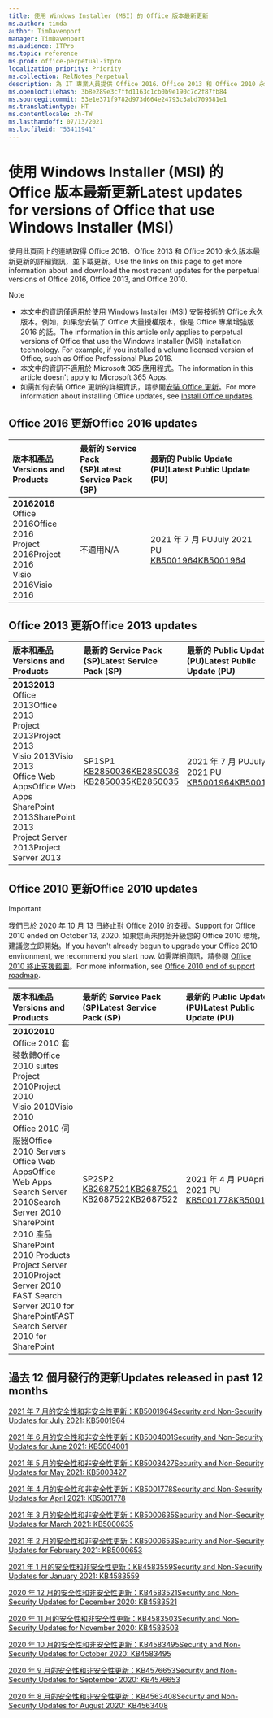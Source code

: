```yaml
---
title: 使用 Windows Installer (MSI) 的 Office 版本最新更新
ms.author: timda
author: TimDavenport
manager: TimDavenport
ms.audience: ITPro
ms.topic: reference
ms.prod: office-perpetual-itpro
localization_priority: Priority
ms.collection: RelNotes_Perpetual
description: 為 IT 專業人員提供 Office 2016、Office 2013 和 Office 2010 永久版本的最新更新資訊連結
ms.openlocfilehash: 3b8e289e3c7ffd1163c1cb0b9e190c7c2f87fb84
ms.sourcegitcommit: 53e1e371f9782d973d664e24793c3abd709581e1
ms.translationtype: HT
ms.contentlocale: zh-TW
ms.lasthandoff: 07/13/2021
ms.locfileid: "53411941"
---
```

# <a name="latest-updates-for-versions-of-office-that-use-windows-installer-msi"></a><span data-ttu-id="ef1d8-103">使用 Windows Installer (MSI) 的 Office 版本最新更新</span><span class="sxs-lookup"><span data-stu-id="ef1d8-103">Latest updates for versions of Office that use Windows Installer (MSI)</span></span>

<span data-ttu-id="ef1d8-104">使用此頁面上的連結取得 Office 2016、Office 2013 和 Office 2010 永久版本最新更新的詳細資訊，並下載更新。</span><span class="sxs-lookup"><span data-stu-id="ef1d8-104">Use the links on this page to get more information about and download the most recent updates for the perpetual versions of Office 2016, Office 2013, and Office 2010.</span></span>
  
 
> [!NOTE]
> - <span data-ttu-id="ef1d8-p101">本文中的資訊僅適用於使用 Windows Installer (MSI) 安裝技術的 Office 永久版本。例如，如果您安裝了 Office 大量授權版本，像是 Office 專業增強版 2016 的話。</span><span class="sxs-lookup"><span data-stu-id="ef1d8-p101">The information in this article only applies to perpetual versions of Office that use the Windows Installer (MSI) installation technology. For example, if you installed a volume licensed version of Office, such as Office Professional Plus 2016.</span></span>
> - <span data-ttu-id="ef1d8-107">本文中的資訊不適用於 Microsoft 365 應用程式。</span><span class="sxs-lookup"><span data-stu-id="ef1d8-107">The information in this article doesn't apply to Microsoft 365 Apps.</span></span>
> - <span data-ttu-id="ef1d8-108">如需如何安裝 Office 更新的詳細資訊，請參閱[安裝 Office 更新](https://support.office.com/article/2ab296f3-7f03-43a2-8e50-46de917611c5)。</span><span class="sxs-lookup"><span data-stu-id="ef1d8-108">For more information about installing Office updates, see [Install Office updates](https://support.office.com/article/2ab296f3-7f03-43a2-8e50-46de917611c5).</span></span> 


## <a name="office-2016-updates"></a><span data-ttu-id="ef1d8-109">Office 2016 更新</span><span class="sxs-lookup"><span data-stu-id="ef1d8-109">Office 2016 updates</span></span>

|<span data-ttu-id="ef1d8-110">**版本和產品**</span><span class="sxs-lookup"><span data-stu-id="ef1d8-110">**Versions and Products**</span></span>|<span data-ttu-id="ef1d8-111">**最新的 Service Pack (SP)**</span><span class="sxs-lookup"><span data-stu-id="ef1d8-111">**Latest Service Pack (SP)**</span></span>|<span data-ttu-id="ef1d8-112">**最新的 Public Update (PU)**</span><span class="sxs-lookup"><span data-stu-id="ef1d8-112">**Latest Public Update (PU)**</span></span>|
|:-----|:-----|:-----|
|<span data-ttu-id="ef1d8-113">**2016**</span><span class="sxs-lookup"><span data-stu-id="ef1d8-113">**2016**</span></span> <br/> <span data-ttu-id="ef1d8-114">Office 2016</span><span class="sxs-lookup"><span data-stu-id="ef1d8-114">Office 2016</span></span>  <br/> <span data-ttu-id="ef1d8-115">Project 2016</span><span class="sxs-lookup"><span data-stu-id="ef1d8-115">Project 2016</span></span>  <br/> <span data-ttu-id="ef1d8-116">Visio 2016</span><span class="sxs-lookup"><span data-stu-id="ef1d8-116">Visio 2016</span></span>  <br/> |<span data-ttu-id="ef1d8-117">不適用</span><span class="sxs-lookup"><span data-stu-id="ef1d8-117">N/A</span></span>  <br/> |<span data-ttu-id="ef1d8-118">2021 年 7 月 PU</span><span class="sxs-lookup"><span data-stu-id="ef1d8-118">July 2021 PU</span></span>  <br/> [<span data-ttu-id="ef1d8-119">KB5001964</span><span class="sxs-lookup"><span data-stu-id="ef1d8-119">KB5001964</span></span>](https://support.microsoft.com/help/5001964) <br/> |

## <a name="office-2013-updates"></a><span data-ttu-id="ef1d8-120">Office 2013 更新</span><span class="sxs-lookup"><span data-stu-id="ef1d8-120">Office 2013 updates</span></span>

|<span data-ttu-id="ef1d8-121">**版本和產品**</span><span class="sxs-lookup"><span data-stu-id="ef1d8-121">**Versions and Products**</span></span>|<span data-ttu-id="ef1d8-122">**最新的 Service Pack (SP)**</span><span class="sxs-lookup"><span data-stu-id="ef1d8-122">**Latest Service Pack (SP)**</span></span>|<span data-ttu-id="ef1d8-123">**最新的 Public Update (PU)**</span><span class="sxs-lookup"><span data-stu-id="ef1d8-123">**Latest Public Update (PU)**</span></span>|
|:-----|:-----|:-----|
|<span data-ttu-id="ef1d8-124">**2013**</span><span class="sxs-lookup"><span data-stu-id="ef1d8-124">**2013**</span></span> <br/> <span data-ttu-id="ef1d8-125">Office 2013</span><span class="sxs-lookup"><span data-stu-id="ef1d8-125">Office 2013</span></span>  <br/> <span data-ttu-id="ef1d8-126">Project 2013</span><span class="sxs-lookup"><span data-stu-id="ef1d8-126">Project 2013</span></span>  <br/> <span data-ttu-id="ef1d8-127">Visio 2013</span><span class="sxs-lookup"><span data-stu-id="ef1d8-127">Visio 2013</span></span>  <br/> <span data-ttu-id="ef1d8-128">Office Web Apps</span><span class="sxs-lookup"><span data-stu-id="ef1d8-128">Office Web Apps</span></span>  <br/> <span data-ttu-id="ef1d8-129">SharePoint 2013</span><span class="sxs-lookup"><span data-stu-id="ef1d8-129">SharePoint 2013</span></span>  <br/> <span data-ttu-id="ef1d8-130">Project Server 2013</span><span class="sxs-lookup"><span data-stu-id="ef1d8-130">Project Server 2013</span></span>  <br/> |<span data-ttu-id="ef1d8-131">SP1</span><span class="sxs-lookup"><span data-stu-id="ef1d8-131">SP1</span></span> <br/> [<span data-ttu-id="ef1d8-132">KB2850036</span><span class="sxs-lookup"><span data-stu-id="ef1d8-132">KB2850036</span></span>](https://support.microsoft.com/kb/2850036) <br/>[<span data-ttu-id="ef1d8-133">KB2850035</span><span class="sxs-lookup"><span data-stu-id="ef1d8-133">KB2850035</span></span>](https://support.microsoft.com/kb/2850035) <br/> |<span data-ttu-id="ef1d8-134">2021 年 7 月 PU</span><span class="sxs-lookup"><span data-stu-id="ef1d8-134">July 2021 PU</span></span>  <br/> [<span data-ttu-id="ef1d8-135">KB5001964</span><span class="sxs-lookup"><span data-stu-id="ef1d8-135">KB5001964</span></span>](https://support.microsoft.com/help/5001964) <br/> |
   
## <a name="office-2010-updates"></a><span data-ttu-id="ef1d8-136">Office 2010 更新</span><span class="sxs-lookup"><span data-stu-id="ef1d8-136">Office 2010 updates</span></span>
> [!IMPORTANT]
> <span data-ttu-id="ef1d8-137">我們已於 2020 年 10 月 13 日終止對 Office 2010 的支援。</span><span class="sxs-lookup"><span data-stu-id="ef1d8-137">Support for Office 2010 ended on October 13, 2020.</span></span> <span data-ttu-id="ef1d8-138">如果您尚未開始升級您的 Office 2010 環境，建議您立即開始。</span><span class="sxs-lookup"><span data-stu-id="ef1d8-138">If you haven't already begun to upgrade your Office 2010 environment, we recommend you start now.</span></span> <span data-ttu-id="ef1d8-139">如需詳細資訊，請參閱 [Office 2010 終止支援藍圖](/DeployOffice/office-2010-end-support-roadmap)。</span><span class="sxs-lookup"><span data-stu-id="ef1d8-139">For more information, see [Office 2010 end of support roadmap](/DeployOffice/office-2010-end-support-roadmap).</span></span> 

|<span data-ttu-id="ef1d8-140">**版本和產品**</span><span class="sxs-lookup"><span data-stu-id="ef1d8-140">**Versions and Products**</span></span>|<span data-ttu-id="ef1d8-141">**最新的 Service Pack (SP)**</span><span class="sxs-lookup"><span data-stu-id="ef1d8-141">**Latest Service Pack (SP)**</span></span>|<span data-ttu-id="ef1d8-142">**最新的 Public Update (PU)**</span><span class="sxs-lookup"><span data-stu-id="ef1d8-142">**Latest Public Update (PU)**</span></span>|
|:-----|:-----|:-----|
|<span data-ttu-id="ef1d8-143">**2010**</span><span class="sxs-lookup"><span data-stu-id="ef1d8-143">**2010**</span></span> <br/> <span data-ttu-id="ef1d8-144">Office 2010 套裝軟體</span><span class="sxs-lookup"><span data-stu-id="ef1d8-144">Office 2010 suites</span></span>  <br/> <span data-ttu-id="ef1d8-145">Project 2010</span><span class="sxs-lookup"><span data-stu-id="ef1d8-145">Project 2010</span></span>  <br/> <span data-ttu-id="ef1d8-146">Visio 2010</span><span class="sxs-lookup"><span data-stu-id="ef1d8-146">Visio 2010</span></span>  <br/> <span data-ttu-id="ef1d8-147">Office 2010 伺服器</span><span class="sxs-lookup"><span data-stu-id="ef1d8-147">Office 2010 Servers</span></span>  <br/> <span data-ttu-id="ef1d8-148">Office Web Apps</span><span class="sxs-lookup"><span data-stu-id="ef1d8-148">Office Web Apps</span></span>  <br/> <span data-ttu-id="ef1d8-149">Search Server 2010</span><span class="sxs-lookup"><span data-stu-id="ef1d8-149">Search Server 2010</span></span>  <br/> <span data-ttu-id="ef1d8-150">SharePoint 2010 產品</span><span class="sxs-lookup"><span data-stu-id="ef1d8-150">SharePoint 2010 Products</span></span>  <br/> <span data-ttu-id="ef1d8-151">Project Server 2010</span><span class="sxs-lookup"><span data-stu-id="ef1d8-151">Project Server 2010</span></span>  <br/> <span data-ttu-id="ef1d8-152">FAST Search Server 2010 for SharePoint</span><span class="sxs-lookup"><span data-stu-id="ef1d8-152">FAST Search Server 2010 for SharePoint</span></span>  <br/> |<span data-ttu-id="ef1d8-153">SP2</span><span class="sxs-lookup"><span data-stu-id="ef1d8-153">SP2</span></span> <br/>[<span data-ttu-id="ef1d8-154">KB2687521</span><span class="sxs-lookup"><span data-stu-id="ef1d8-154">KB2687521</span></span>](https://support.microsoft.com/kb/2687521) <br/> [<span data-ttu-id="ef1d8-155">KB2687522</span><span class="sxs-lookup"><span data-stu-id="ef1d8-155">KB2687522</span></span>](https://support.microsoft.com/kb/2687522) <br/> |<span data-ttu-id="ef1d8-156">2021 年 4 月 PU</span><span class="sxs-lookup"><span data-stu-id="ef1d8-156">April 2021 PU</span></span>  <br/> [<span data-ttu-id="ef1d8-157">KB5001778</span><span class="sxs-lookup"><span data-stu-id="ef1d8-157">KB5001778</span></span>](https://support.microsoft.com/help/5001778) <br/> |
   

   
## <a name="updates-released-in-past-12-months"></a><span data-ttu-id="ef1d8-158">過去 12 個月發行的更新</span><span class="sxs-lookup"><span data-stu-id="ef1d8-158">Updates released in past 12 months</span></span>

[<span data-ttu-id="ef1d8-159">2021 年 7 月的安全性和非安全性更新：KB5001964</span><span class="sxs-lookup"><span data-stu-id="ef1d8-159">Security and Non-Security Updates for July 2021: KB5001964</span></span>](https://support.microsoft.com/help/5001964)

[<span data-ttu-id="ef1d8-160">2021 年 6 月的安全性和非安全性更新：KB5004001</span><span class="sxs-lookup"><span data-stu-id="ef1d8-160">Security and Non-Security Updates for June 2021: KB5004001</span></span>](https://support.microsoft.com/help/5004001)

[<span data-ttu-id="ef1d8-161">2021 年 5 月的安全性和非安全性更新：KB5003427</span><span class="sxs-lookup"><span data-stu-id="ef1d8-161">Security and Non-Security Updates for May 2021: KB5003427</span></span>](https://support.microsoft.com/help/5003427)

[<span data-ttu-id="ef1d8-162">2021 年 4 月的安全性和非安全性更新：KB5001778</span><span class="sxs-lookup"><span data-stu-id="ef1d8-162">Security and Non-Security Updates for April 2021: KB5001778</span></span>](https://support.microsoft.com/help/5001778)

[<span data-ttu-id="ef1d8-163">2021 年 3 月的安全性和非安全性更新：KB5000635</span><span class="sxs-lookup"><span data-stu-id="ef1d8-163">Security and Non-Security Updates for March 2021: KB5000635</span></span>](https://support.microsoft.com/help/5000635)

[<span data-ttu-id="ef1d8-164">2021 年 2 月的安全性和非安全性更新：KB5000653</span><span class="sxs-lookup"><span data-stu-id="ef1d8-164">Security and Non-Security Updates for February 2021: KB5000653</span></span>](https://support.microsoft.com/help/5000653)

[<span data-ttu-id="ef1d8-165">2021 年 1 月的安全性和非安全性更新：KB4583559</span><span class="sxs-lookup"><span data-stu-id="ef1d8-165">Security and Non-Security Updates for January 2021: KB4583559</span></span>](https://support.microsoft.com/help/4583559)

[<span data-ttu-id="ef1d8-166">2020 年 12 月的安全性和非安全性更新：KB4583521</span><span class="sxs-lookup"><span data-stu-id="ef1d8-166">Security and Non-Security Updates for December 2020: KB4583521</span></span>](https://support.microsoft.com/help/4583521)

[<span data-ttu-id="ef1d8-167">2020 年 11 月的安全性和非安全性更新：KB4583503</span><span class="sxs-lookup"><span data-stu-id="ef1d8-167">Security and Non-Security Updates for November 2020: KB4583503</span></span>](https://support.microsoft.com/help/4583503)

[<span data-ttu-id="ef1d8-168">2020 年 10 月的安全性和非安全性更新：KB4583495</span><span class="sxs-lookup"><span data-stu-id="ef1d8-168">Security and Non-Security Updates for October 2020: KB4583495</span></span>](https://support.microsoft.com/help/4583495)

[<span data-ttu-id="ef1d8-169">2020 年 9 月的安全性和非安全性更新：KB4576653</span><span class="sxs-lookup"><span data-stu-id="ef1d8-169">Security and Non-Security Updates for September 2020: KB4576653</span></span>](https://support.microsoft.com/help/4576653)

[<span data-ttu-id="ef1d8-170">2020 年 8 月的安全性和非安全性更新：KB4563408</span><span class="sxs-lookup"><span data-stu-id="ef1d8-170">Security and Non-Security Updates for August 2020: KB4563408</span></span>](https://support.microsoft.com/help/4563408)









 




</br>
